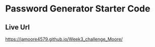 # Password Generator Starter Code

## Live Url
https://jamoore4579.github.io/Week3_challenge_Moore/

